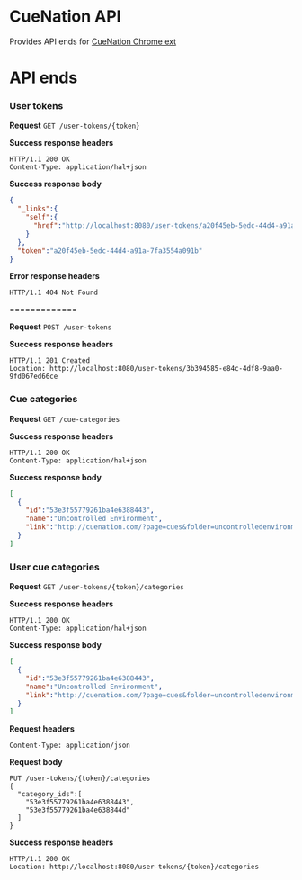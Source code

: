 CueNation API
=============

Provides API ends for [CueNation Chrome ext](https://github.com/dVaffection/cuentation-chrome-ext)

# API ends

### User tokens

**Request**
`GET /user-tokens/{token}`

**Success response headers**
```
HTTP/1.1 200 OK
Content-Type: application/hal+json
```
**Success response body**
```json
{
  "_links":{
    "self":{
      "href":"http://localhost:8080/user-tokens/a20f45eb-5edc-44d4-a91a-7fa3554a091b"
    }
  },
  "token":"a20f45eb-5edc-44d4-a91a-7fa3554a091b"
}
```
**Error response headers**
```
HTTP/1.1 404 Not Found
```
=============

**Request**
`POST /user-tokens`

**Success response headers**
```
HTTP/1.1 201 Created
Location: http://localhost:8080/user-tokens/3b394585-e84c-4df8-9aa0-9fd067ed66ce
```

### Cue categories

**Request**
`GET /cue-categories`

**Success response headers**
```
HTTP/1.1 200 OK
Content-Type: application/hal+json
```
**Success response body**
```json
[
  {
    "id":"53e3f55779261ba4e6388443",
    "name":"Uncontrolled Environment",
    "link":"http://cuenation.com/?page=cues&folder=uncontrolledenvironment"
  }
]
```

### User cue categories

**Request**
`GET /user-tokens/{token}/categories`

**Success response headers**
```
HTTP/1.1 200 OK
Content-Type: application/hal+json
```
**Success response body**
```json
[
  {
    "id":"53e3f55779261ba4e6388443",
    "name":"Uncontrolled Environment",
    "link":"http://cuenation.com/?page=cues&folder=uncontrolledenvironment"
  }
]
```

**Request headers**
```
Content-Type: application/json
```

**Request body**
```
PUT /user-tokens/{token}/categories
{
  "category_ids":[
    "53e3f55779261ba4e6388443",
    "53e3f55779261ba4e638844d"
  ]
}
```

**Success response headers**
```
HTTP/1.1 200 OK
Location: http://localhost:8080/user-tokens/{token}/categories
```
